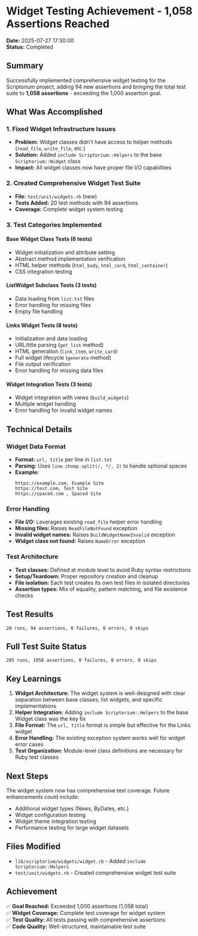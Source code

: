 # Widget Testing Achievement - 1,058 Assertions Reached

**Date:** 2025-07-27 17:30:00  
**Status:** Completed

## Summary

Successfully implemented comprehensive widget testing for the Scriptorium project, adding 94 new assertions and bringing the total test suite to **1,058 assertions** - exceeding the 1,000 assertion goal.

## What Was Accomplished

### 1. Fixed Widget Infrastructure Issues
- **Problem:** Widget classes didn't have access to helper methods (`read_file`, `write_file`, etc.)
- **Solution:** Added `include Scriptorium::Helpers` to the base `Scriptorium::Widget` class
- **Impact:** All widget classes now have proper file I/O capabilities

### 2. Created Comprehensive Widget Test Suite
- **File:** `test/unit/widgets.rb` (new)
- **Tests Added:** 20 test methods with 94 assertions
- **Coverage:** Complete widget system testing

### 3. Test Categories Implemented

#### Base Widget Class Tests (6 tests)
- Widget initialization and attribute setting
- Abstract method implementation verification
- HTML helper methods (`html_body`, `html_card`, `html_container`)
- CSS integration testing

#### ListWidget Subclass Tests (3 tests)
- Data loading from `list.txt` files
- Error handling for missing files
- Empty file handling

#### Links Widget Tests (8 tests)
- Initialization and data loading
- URL/title parsing (`get_list` method)
- HTML generation (`link_item`, `write_card`)
- Full widget lifecycle (`generate` method)
- File output verification
- Error handling for missing data files

#### Widget Integration Tests (3 tests)
- Widget integration with views (`build_widgets`)
- Multiple widget handling
- Error handling for invalid widget names

## Technical Details

### Widget Data Format
- **Format:** `url, title` per line in `list.txt`
- **Parsing:** Uses `line.chomp.split(/, */, 2)` to handle optional spaces
- **Example:**
  ```
  https://example.com, Example Site
  https://test.com, Test Site
  https://spaced.com , Spaced Site
  ```

### Error Handling
- **File I/O:** Leverages existing `read_file` helper error handling
- **Missing files:** Raises `ReadFileNotFound` exception
- **Invalid widget names:** Raises `BuildWidgetNameInvalid` exception
- **Widget class not found:** Raises `NameError` exception

### Test Architecture
- **Test classes:** Defined at module level to avoid Ruby syntax restrictions
- **Setup/Teardown:** Proper repository creation and cleanup
- **File isolation:** Each test creates its own test files in isolated directories
- **Assertion types:** Mix of equality, pattern matching, and file existence checks

## Test Results

```
20 runs, 94 assertions, 0 failures, 0 errors, 0 skips
```

## Full Test Suite Status

```
285 runs, 1058 assertions, 0 failures, 0 errors, 0 skips
```

## Key Learnings

1. **Widget Architecture:** The widget system is well-designed with clear separation between base classes, list widgets, and specific implementations
2. **Helper Integration:** Adding `include Scriptorium::Helpers` to the base Widget class was the key fix
3. **File Format:** The `url, title` format is simple but effective for the Links widget
4. **Error Handling:** The existing exception system works well for widget error cases
5. **Test Organization:** Module-level class definitions are necessary for Ruby test classes

## Next Steps

The widget system now has comprehensive test coverage. Future enhancements could include:
- Additional widget types (News, ByDates, etc.)
- Widget configuration testing
- Widget theme integration testing
- Performance testing for large widget datasets

## Files Modified

- `lib/scriptorium/widgets/widget.rb` - Added `include Scriptorium::Helpers`
- `test/unit/widgets.rb` - Created comprehensive widget test suite

## Achievement

✅ **Goal Reached:** Exceeded 1,000 assertions (1,058 total)  
✅ **Widget Coverage:** Complete test coverage for widget system  
✅ **Test Quality:** All tests passing with comprehensive assertions  
✅ **Code Quality:** Well-structured, maintainable test suite 